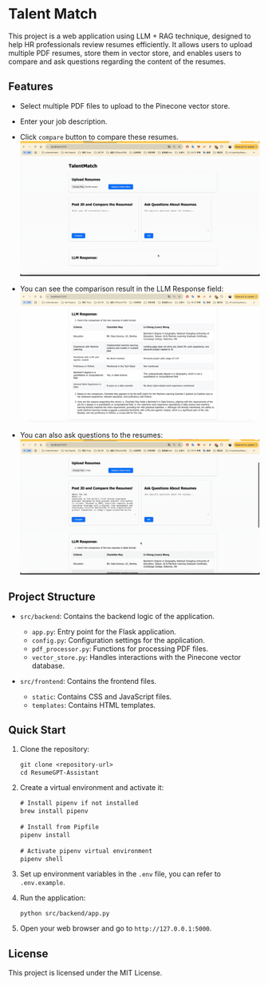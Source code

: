 # Talent Match

This project is a web application using LLM + RAG technique, designed to help HR professionals review resumes efficiently. It allows users to upload multiple PDF resumes, store them in vector store, and enables users to compare and ask questions regarding the content of the resumes.

## Features
- Select multiple PDF files to upload to the Pinecone vector store.
- Enter your job description.
- Click `compare` button to compare these resumes.
![TalentMatch Demo](/public/demo-talent-match-1080p-part1.gif)

- You can see the comparison result in the LLM Response field:
![Comparison Result](/public/query-response.png)

- You can also ask questions to the resumes:
![Comparison Result](/public/demo-talent-match-1080p-part2.gif)


## Project Structure

- `src/backend`: Contains the backend logic of the application.
  - `app.py`: Entry point for the Flask application.
  - `config.py`: Configuration settings for the application.
  - `pdf_processor.py`: Functions for processing PDF files.
  - `vector_store.py`: Handles interactions with the Pinecone vector database.
  
- `src/frontend`: Contains the frontend files.
  - `static`: Contains CSS and JavaScript files.
  - `templates`: Contains HTML templates.

## Quick Start

1. Clone the repository:
   ```
   git clone <repository-url>
   cd ResumeGPT-Assistant
   ```

2. Create a virtual environment and activate it:
   ```
   # Install pipenv if not installed
   brew install pipenv

   # Install from Pipfile
   pipenv install

   # Activate pipenv virtual environment
   pipenv shell
   ```

3. Set up environment variables in the `.env` file, you can refer to `.env.example`.

4. Run the application:
   ```
   python src/backend/app.py
   ```

5. Open your web browser and go to `http://127.0.0.1:5000`.


## License

This project is licensed under the MIT License.